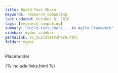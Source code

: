 ```yaml
---
title: Build-Test-Share
keywords: research_computing
last_updated: October 6, 2016
tags: [research_computing]
summary: "Build-test-share -  An Agile Framework"
sidebar: mydoc_sidebar
permalink: rc_buildtestshare.html
folder: mydoc
---
```


Placeholder


{% include links.html %}
